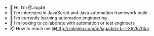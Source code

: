 - 👋 Hi, I’m @Jag46
- 👀 I’m interested in JavaScript and Java automation framework build
- 🌱 I’m currently learning automation engineering
- 💞️ I’m looking to collaborate with automation or test engineers
- 📫 How to reach me @http://linkedin.com/in/jagadish-b-r-3626705a

<!---
Jag46/Jag46 is a ✨ special ✨ repository because its `README.md` (this file) appears on your GitHub profile.
You can click the Preview link to take a look at your changes.
--->
